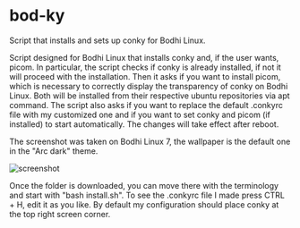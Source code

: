# bod-ky
Script that installs and sets up conky for Bodhi Linux.

Script designed for Bodhi Linux that installs conky and, if the user wants, picom. In particular, the script checks if conky is already installed, if not it will proceed with the installation. Then it asks if you want to install picom, which is necessary to correctly display the transparency of conky on Bodhi Linux. Both will be installed from their respective ubuntu repositories via apt command. The script also asks if you want to replace the default .conkyrc file with my customized one and if you want to set conky and picom (if installed) to start automatically. The changes will take effect after reboot. 

The screenshot was taken on Bodhi Linux 7, the wallpaper is the default one in the "Arc dark" theme.

![screenshot](https://github.com/user-attachments/assets/85e0e8d4-86cb-45fd-9d29-a9f986c17399)

Once the folder is downloaded, you can move there with the terminology and start with "bash install.sh". To see the .conkyrc file I made press CTRL + H, edit it as you like. By default my configuration should place conky at the top right screen corner.

